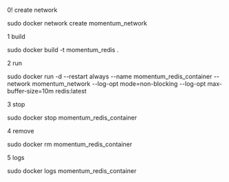 

0! create network 

sudo docker network create momentum_network

1 build

sudo docker build -t momentum_redis .

2 run

sudo docker run -d --restart always --name momentum_redis_container --network momentum_network --log-opt mode=non-blocking --log-opt max-buffer-size=10m redis:latest

3 stop

sudo docker stop momentum_redis_container

4 remove

sudo docker rm momentum_redis_container

5 logs

sudo docker logs momentum_redis_container
